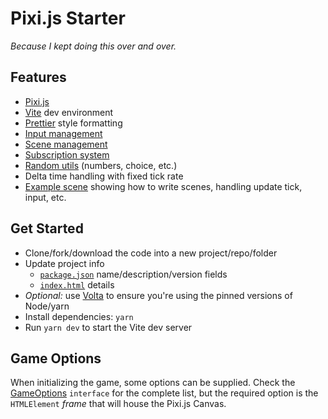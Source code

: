 # Pixi.js Starter

_Because I kept doing this over and over._

## Features

- [Pixi.js](https://pixijs.com/)
- [Vite](https://vitejs.dev/) dev environment
- [Prettier](https://prettier.io/) style formatting
- [Input management](./src/core/input-manager.ts)
- [Scene management](./src/core/scene.ts)
- [Subscription system](./src/core/subscribable.ts)
- [Random utils](./src/core/random.ts) (numbers, choice, etc.)
- Delta time handling with fixed tick rate
- [Example scene](./src/scenes/example.scene.ts) showing how to write scenes, handling update tick, input, etc.

## Get Started

- Clone/fork/download the code into a new project/repo/folder
- Update project info
  - [`package.json`](./package.json) name/description/version fields
  - [`index.html`](./index.html) details
- _Optional:_ use [Volta](https://volta.sh/) to ensure you're using the pinned versions of Node/yarn
- Install dependencies: `yarn`
- Run `yarn dev` to start the Vite dev server

## Game Options

When initializing the game, some options can be supplied. Check the [GameOptions](./src/core/game.ts) `interface` for
the complete list, but the required option is the `HTMLElement` _frame_ that will house the Pixi.js Canvas.
